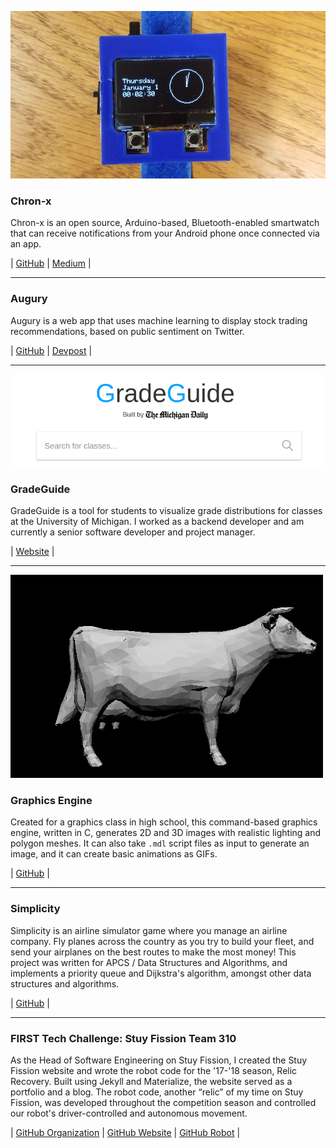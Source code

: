 <span class="image main"><img src="../images/chronx.jpg" alt="chronx.jpg" /></span>

### Chron-x

Chron-x is an open source, Arduino-based, Bluetooth-enabled smartwatch that can receive notifications from your Android phone once connected via an app.

| [GitHub](https://github.com/siuryan/watch) | [Medium](https://medium.com/@ryansiu/how-to-make-your-own-smartwatch-35ff8306c160) |

---

### Augury

Augury is a web app that uses machine learning to display stock trading recommendations, based on public sentiment on Twitter.

| [GitHub](https://github.com/siuryan/augury) | [Devpost](https://devpost.com/software/augury) |

---

<span class="image main"><img src="../images/gradeguide.png" alt="gradeguide.png" /></span>

### GradeGuide

GradeGuide is a tool for students to visualize grade distributions for classes at the University of Michigan. I worked as a backend developer and am currently a senior software developer and project manager.

| [Website](https://gradeguide.com) |

---

<span class="image main"><img src="../images/cow.gif" alt="cow.gif" /></span>

### Graphics Engine

Created for a graphics class in high school, this command-based graphics engine, written in C,  generates 2D and 3D images with realistic lighting and polygon meshes. It can also take `.mdl` script files as input to generate an image, and it can create basic animations as GIFs.

| [GitHub](https://github.com/siuryan/graphics-engine) |

---

### Simplicity

Simplicity is an airline simulator game where you manage an airline company. Fly planes across the country as you try to build your fleet, and send your airplanes on the best routes to make the most money! This project was written for APCS / Data Structures and Algorithms, and implements a priority queue and Dijkstra's algorithm, amongst other data structures and algorithms.

| [GitHub](https://github.com/siuryan/Simplicity) |

---

### FIRST Tech Challenge: Stuy Fission Team 310

As the Head of Software Engineering on Stuy Fission, I created the Stuy Fission website and wrote the robot code for the '17-'18 season, Relic Recovery.
Built using Jekyll and Materialize, the website served as a portfolio and a blog. The robot code, another “relic” of my time on Stuy Fission, was developed throughout the competition season and controlled our robot's driver-controlled and autonomous movement.

| [GitHub Organization](https://github.com/fission310) | [GitHub Website](https://github.com/fission310/fission310.github.io) | [GitHub Robot](https://github.com/fission310/relic-recovery) |